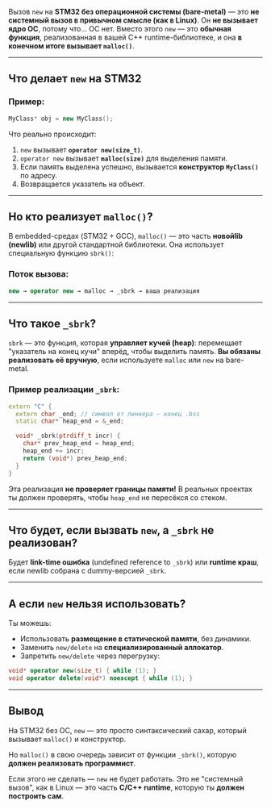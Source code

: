 Вызов `new` на **STM32 без операционной системы (bare-metal)** — это **не системный вызов в привычном смысле (как в Linux)**. Он **не вызывает ядро ОС**, потому что... ОС нет. Вместо этого `new` — это **обычная функция**, реализованная в вашей C++ runtime-библиотеке, и она **в конечном итоге вызывает `malloc()`**.

---

## Что делает `new` на STM32

### Пример:

```cpp
MyClass* obj = new MyClass();
```
Что реально происходит:

1. `new` вызывает **`operator new(size_t)`**.
2. `operator new` вызывает **`malloc(size)`** для выделения памяти.
3. Если память выделена успешно, вызывается **конструктор `MyClass()`** по адресу.
4. Возвращается указатель на объект.

---

## Но кто реализует `malloc()`?

В embedded-средах (STM32 + GCC), `malloc()` — это часть **новойlib (newlib)** или другой стандартной библиотеки. Она использует специальную функцию `sbrk()`:

### Поток вызова:

```cpp
new → operator new → malloc → _sbrk → ваша реализация
```
---

## Что такое `_sbrk`?

`sbrk` — это функция, которая **управляет кучей (heap)**: перемещает "указатель на конец кучи" вперёд, чтобы выделить память. **Вы обязаны реализовать её вручную**, если используете `malloc` или `new` на bare-metal.

### Пример реализации `_sbrk`:

```cpp
extern "C" {
  extern char _end; // символ от линкера — конец .bss
  static char* heap_end = &_end;

  void* _sbrk(ptrdiff_t incr) {
    char* prev_heap_end = heap_end;
    heap_end += incr;
    return (void*) prev_heap_end;
  }
}
```
Эта реализация **не проверяет границы памяти!** В реальных проектах ты должен проверять, чтобы `heap_end` не пересёкся со стеком.

---

## Что будет, если вызвать `new`, а `_sbrk` не реализован?

Будет **link-time ошибка** (undefined reference to `_sbrk`) или **runtime краш**, если newlib собрана с dummy-версией `_sbrk`.

---

## А если `new` нельзя использовать?

Ты можешь:

- Использовать **размещение в статической памяти**, без динамики.
- Заменить `new/delete` на **специализированный аллокатор**.
- Запретить `new/delete` через перегрузку:


```cpp
void* operator new(size_t) { while (1); }
void operator delete(void*) noexcept { while (1); }
```

---

## Вывод

 На STM32 без ОС, `new` — это просто синтаксический сахар, который вызывает `malloc()` и конструктор.

Но `malloc()` в свою очередь зависит от функции `_sbrk()`, которую **должен реализовать программист**.

Если этого не сделать — `new` не будет работать. Это не "системный вызов", как в Linux — это часть **C/C++ runtime**, которую ты **должен построить сам**.